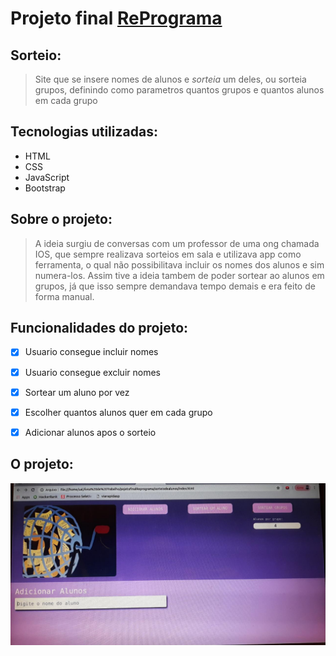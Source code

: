 # Projeto final [RePrograma](https://reprograma.com.br/)

## Sorteio:


> Site que se insere nomes de alunos e *sorteia* um deles, ou sorteia grupos, definindo como parametros quantos grupos e quantos alunos em cada grupo

## Tecnologias utilizadas:

* HTML
* CSS
* JavaScript
* Bootstrap

## Sobre o projeto:

> A ideia surgiu de conversas com um professor de uma ong chamada IOS, que sempre realizava sorteios em sala e utilizava app como ferramenta, o qual não possibilitava incluir os nomes dos alunos e sim numera-los. Assim tive a ideia tambem de poder sortear ao alunos em grupos, já que isso sempre demandava tempo demais e era feito de forma manual. 


## Funcionalidades do projeto:

- [x] Usuario consegue incluir nomes
- [x] Usuario consegue excluir nomes
- [x] Sortear um aluno por vez
- [x] Escolher quantos alunos quer em cada grupo
- [x] Adicionar alunos apos o sorteio


## O projeto:
 ![](./assets/images/projetofoto.jpeg)